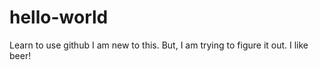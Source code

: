 # hello-world
Learn to use github
I am new to this.
But, I am trying to figure it out.
I like beer!

